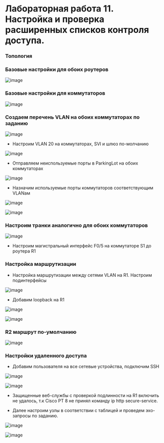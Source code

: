 # Лабораторная работа 11. Настройка и проверка расширенных списков контроля доступа.

### Топология

### Базовые настройки для обоих роутеров

![image](https://user-images.githubusercontent.com/89464074/175990294-51e9fbac-83d5-439b-843c-5a568bb30449.png)

### Базовые настройки для коммутаторов

![image](https://user-images.githubusercontent.com/89464074/175993992-714d1889-4353-4006-8b78-f205e870f23d.png)

### Создаем перечень VLAN на обоих коммутаторах по заданию

![image](https://user-images.githubusercontent.com/89464074/175995196-8b246d40-1153-4c48-b897-d1b805fb9783.png)

- Настроим VLAN 20 на коммутаторах, SVI и шлюз по-молчанию

![image](https://user-images.githubusercontent.com/89464074/175998437-df0bd676-6afc-49ad-8143-ef5bc52a4cd6.png)

- Отправляем неиспользуемые порты в ParkingLot на обоих коммутаторах

![image](https://user-images.githubusercontent.com/89464074/175999834-7edf4ebc-e08a-4d3a-85d7-50de5fca1beb.png)

- Назначим используемые порты коммутаторов соответствующим VLANам

![image](https://user-images.githubusercontent.com/89464074/176001262-224be494-36fe-4f05-9410-c153305ecf2a.png)

![image](https://user-images.githubusercontent.com/89464074/176002120-77948680-53ad-4e4c-82d2-4b07cb0ae21b.png)

### Настроим транки аналогично для обоих коммутаторов

![image](https://user-images.githubusercontent.com/89464074/176004381-7de83d9c-1b77-45cb-bd72-8e05c5e041e6.png)

- Настроим магистральный интерфейс F0/5 на коммутаторе S1 до роутера R1

### Настройка маршрутизации

- Настройка маршрутизации между сетями VLAN на R1. Настроим подинтерфейсы

![image](https://user-images.githubusercontent.com/89464074/176010144-4227857e-d695-47b2-9ee5-9887edf9ed7b.png)

- Добавим loopback на R1

![image](https://user-images.githubusercontent.com/89464074/176008822-9c8f25d0-bc4b-40aa-a46b-d1df86d99e2b.png)

![image](https://user-images.githubusercontent.com/89464074/176010010-97cc493f-4683-4aa2-b73e-d57da062a71d.png)

### R2 маршрут по-умолчанию

![image](https://user-images.githubusercontent.com/89464074/176019528-235caaf7-3f80-4502-a5f1-d63d21fe1db1.png)


### Настройки удаленного доступа
- Добавим пользователя на все сетевые устройства, подключим SSH

![image](https://user-images.githubusercontent.com/89464074/176012458-eb6276f8-ef59-4eb3-85ea-f8e8a27720a3.png)

![image](https://user-images.githubusercontent.com/89464074/176012992-64b600a6-8e9c-4bb6-a5df-2e365681e503.png)

- Защищенные веб-службы с проверкой подлинности на R1 включить не удалось, т.к Cisco PT 8 не принял команду ip http secure-service.

- Далее настроим узлы в соответствии с таблицей и проведем эхо-запросы по заданию.

![image](https://user-images.githubusercontent.com/89464074/176097354-5dad00a7-2228-4a69-852c-82c42f95c49c.png)

![image](https://user-images.githubusercontent.com/89464074/176097512-b4aedaa5-362a-4970-9dd6-9b781bf03f78.png)











